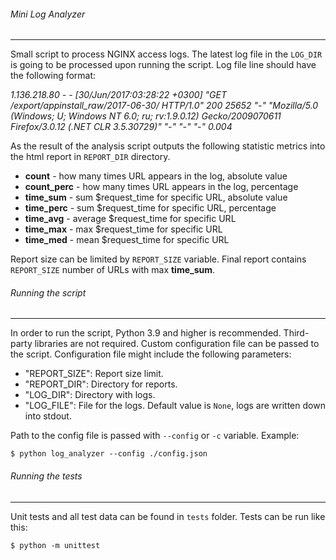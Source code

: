 ###### Mini Log Analyzer
_________________

Small script to process NGINX access logs. The latest log file in the ``LOG_DIR`` is going to be processed upon 
running the script. Log file line should have the following format:

_1.136.218.80 -  - [30/Jun/2017:03:28:22 +0300] "GET /export/appinstall_raw/2017-06-30/ HTTP/1.0" 200 25652 "-" "Mozilla/5.0 (Windows; U; Windows NT 6.0; ru; rv:1.9.0.12) Gecko/2009070611 Firefox/3.0.12 (.NET CLR 3.5.30729)" "-" "-" "-" 0.004_

As the result of the analysis script outputs the following statistic metrics into the html report in ``REPORT_DIR`` 
directory.

- **count** - how many times URL appears in the log, absolute value
- **count_perc** - how many times URL appears in the log, percentage
- **time_sum** - sum $request_time for specific URL, absolute value
- **time_perc** - sum $request_time for specific URL, percentage
- **time_avg** - average $request_time for specific URL
- **time_max** - max $request_time for specific URL
- **time_med** - mean $request_time for specific URL

Report size can be limited by ``REPORT_SIZE`` variable. Final report contains ``REPORT_SIZE`` number of URLs with max 
 **time_sum**.

###### Running the script
______________

In order to run the script, Python 3.9 and higher is recommended. Third-party libraries are not required. 
Custom configuration file can be passed to the script. Configuration file might include the following parameters:

 - "REPORT_SIZE": Report size limit.
 - "REPORT_DIR": Directory for reports.
 - "LOG_DIR": Directory with logs.
 - "LOG_FILE": File for the logs. Default value is ``None``, logs are written down into stdout.

Path to the config file is passed with ``--config`` or ``-с`` variable.
Example:

`$ python log_analyzer --config ./config.json`

###### Running the tests
_____________
Unit tests and all test data can be found in ``tests`` folder. Tests can be run like this:

`$ python -m unittest`
